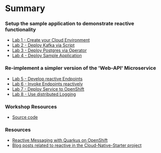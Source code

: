 # Summary

<!-- Rules of SUMMARY.md are here: https://docs.gitbook.com/integrations/github/content-configuration#summary -->
<!-- All headings MUST be THREE hashmarks (###) -->
<!-- Indented bullets (4 spaces) will make the first line be a section -->

### Setup the sample application to demonstrate reactive functionality

* [Lab 1 - Create your Cloud Environment](lab1/README.md)
* [Lab 2 - Deploy Kafka via Script](lab2/README.md)
* [Lab 3 - Deploy Postgres via Operator](lab3/README.md) 
* [Lab 4 - Deploy Sample Application](lab4/README.md)

### Re-implement a simpler version of the 'Web-API' Microservice
* [Lab 5 - Develop reactive Endpoints](lab5/README.md) 
* [Lab 6 - Invoke Endpoints reactively](lab6/README.md)
* [Lab 7 - Deploy Service to OpenShift](lab7/README.md)
* [Lab 8 - Use distributed Logging](lab8/README.md) 

### Workshop Resources

* [Source code](admin-guide/README.md)

### Resources

* [Reactive Messaging with Quarkus on OpenShift](https://nheidloff.github.io/workshop-quarkus-openshift-reactive-messaging/)
* [Blog posts related to reactive in the Cloud-Native-Starter project](https://github.com/IBM/cloud-native-starter/tree/master/reactive#blogs)

